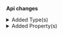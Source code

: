 **Api changes**

<details>
<summary>Added Type(s)</summary>

- added type `InventoryEntrySetInventoryLimitsAction`
- added type `RecurringOrderExpiresAtSetMessage`
- added type `RecurringOrderExpiresAtSetMessagePayload`
- added type `RecurringOrderSetExpiresAtAction`
</details>


<details>
<summary>Added Property(s)</summary>

- added property `minCartQuantity` to type `InventoryEntry`
- added property `maxCartQuantity` to type `InventoryEntry`
- added property `minCartQuantity` to type `InventoryEntryDraft`
- added property `maxCartQuantity` to type `InventoryEntryDraft`
- added property `expiresAt` to type `RecurringOrderDraft`
</details>

